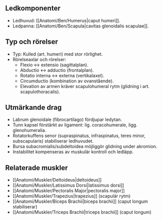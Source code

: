 ## Ledkomponenter
- Ledhuvud: [[Anatomi/Ben/Humerus|caput humeri]].
- Ledpanna: [[Anatomi/Ben/Scapula|cavitas glenoidalis scapulae]].

## Typ och rörelser
- Typ: Kulled (art. humeri) med stor rörlighet.
- Rörelseaxlar och rörelser:
  - Flexio ↔ extensio (sagittalplan).
  - Abductio ↔ adductio (frontalplan).
  - Rotatio interna ↔ externa (vertikalaxel).
  - Circumductio (kombination av ovanstående).
  - Elevation av armen kräver scapulohumeral rytm (glidning i art. scapulothoracalis).

## Utmärkande drag
- Labrum glenoidale (fibrocartilago) fördjupar ledytan.
- Tunn kapsel förstärkt av ligament: lig. coracohumerale, ligg. glenohumeralia.
- Rotatorkuffens senor (supraspinatus, infraspinatus, teres minor, subscapularis) stabiliserar ledhuvudet.
- Bursa subacromialis/subdeltoidea möjliggör glidning under akromion.
- Instabilitet kompenseras av muskulär kontroll och ledläpp.

## Relaterade muskler
- [[Anatomi/Muskler/Deltoideus|deltoideus]]
- [[Anatomi/Muskler/Latissimus Dorsi|latissimus dorsi]]
- [[Anatomi/Muskler/Pectoralis Major|pectoralis major]]
- [[Anatomi/Muskler/Trapezius|trapezius]] (scapulär rytm)
- [[Anatomi/Muskler/Biceps Brachii|biceps brachii]] (caput longum stabiliserar)
- [[Anatomi/Muskler/Triceps Brachii|triceps brachii]] (caput longum)
